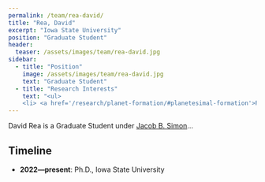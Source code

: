 ```yaml
---
permalink: /team/rea-david/
title: "Rea, David"
excerpt: "Iowa State University"
position: "Graduate Student"
header:
  teaser: /assets/images/team/rea-david.jpg
sidebar:
  - title: "Position"
    image: /assets/images/team/rea-david.jpg
    text: "Graduate Student"
  - title: "Research Interests"
    text: "<ul>
    <li> <a href='/research/planet-formation/#planetesimal-formation'>Planetesimal formation</a>"
---
```

David Rea is a Graduate Student under [Jacob B. Simon](/team/isu-00-simon-jacob)...


## Timeline
- __2022—present__: Ph.D., Iowa State University
